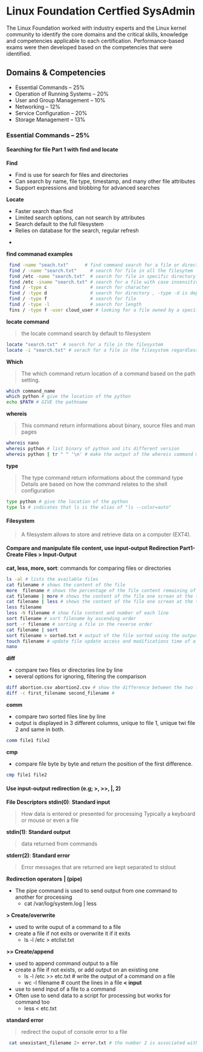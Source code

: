 # Linux Foundation Certfied SysAdmin
The Linux Foundation worked with industry experts and the Linux kernel community to identify the core domains and the critical skills, knowledge and competencies applicable to each certification. Performance-based exams were then developed based on the competencies that were identified.

## Domains & Competencies
- Essential Commands – 25%
- Operation of Running Systems – 20%
- User and Group Management – 10%
- Networking – 12%
- Service Configuration – 20%
- Storage Management – 13%

### Essential Commands – 25%

#### Searching for file Part 1 with find and locate
**Find**
- Find is use for search for files and directories
- Can search by name, file type, timestamp, and many other file attributes
- Support expressions and blobbing for advanced searches

**Locate**
- Faster search than find
- Limited search options, can not search by attributes
- Search default to the full filesystem
- Relies on database for the search, regular refresh
*
**find commanad examples**
```sh
 find -name "seach.txt"      # find command search for a file or directories in the current directory
 find / -name "search.txt"     # search for file in all the filesytem
 find /etc -name "search.txt"  # search for file in specific directory
 find /etc -iname "search.txt" # search for a file with case insensitivity
 find / -type c                # search for character
 find / -type d                # search for directory , -type -d is depreceated and is replace by -depth
 find / -type f                # search for file
 find / -type -l               # search for length 
 fins / -type f -user cloud_user # looking for a file owned by a specific user here cloud_user
```

**locate command**
> the locate command search by default to filesystem
```sh
locate "search.txt"  # search for a file in the filesystem
locate -i "search.txt" # serach for a file in the filesystem regardless the case
```

**Which**
> The which command return location of a command based on the path setting.
```sh
which command_name
which python # give the location of the python 
echo $PATH # GIVE the pathname
```

**whereis**
> This command return informations about binary, source files and man pages
```sh
whereis nano
whereis python # list binary of python and its different version
whereis python | tr " " '\n' # make the output of the whereis command more readable, tr means translate
```
**type**
> The type command return informations about the command type
> Details are based on how the command relates to the shell configuration
```sh
type python # give the location of the python
type ls # indicates that ls is the alias of "ls --color=auto"
```

#### Filesystem
> A filesystem allows to store and retrieve data on a computer (EXT4). 

#### Compare and manipulate file content, use input-output Redirection Part1- Create Files > Input-Output
**cat, less, more, sort**: commands for comparing files or directories

```sh
ls -al # lists the available files
cat filename # shows the content of the file
more  filename # shows the percentage of the file content remaining of the screen
cat filename | more # shows the content of the file one screan at the time
cat filename | less # shows the content of the file one screan at the time or line at the time
less filename
less -N filename # show file content and number of each line
sort filename # sort filename by ascending order
sort -r filename # sorting a file in the reverse order
cat filename | sort
sort filename > sorted.txt # output of the file sorted using the output redirection
touch filename # update file update access and modifications time of a file 
nano 
```

**diff**
-  compare two files or directories line by line
-  several options for ignoring, filtering the comparison

```sh
diff abortion.csv abortion2.csv # show the difference between the two files
diff -c first_filename second_filename # 
```

**comm**
- compare two sorted files line by line 
- output is displayed in 3 different columns, unique to file 1, unique twi file 2 and same in both.
```sh
comm file1 file2
```

**cmp**
- compare file byte by byte and return the position of the first difference.
```sh
cmp file1 file2
```
#### Use input-output redirection (e.g; >, >>, |, 2)
**File Descriptors**
**stdin(0)**: **Standard input**
> How data is entered or presented for processing
> Typically a keyboard or mouse or even a file

**stdin(1)**: **Standard output**
> data returned from commands

**stderr(2)**: **Standard error**
> Error messages that are returned are kept separated to stdout

**Redirection operators**
**| (pipe)**
- The pipe command is used to send output from one command to another for processing
   - cat /var/log/system.log | less

**> Create/overwrite**
- used to write ouput of a command to a file
- create a file if not exits or overwrite it if it exits
  - ls -l /etc > etclist.txt

**>> Create/append**
- used to append command output to a file
- create a file if not exists, or add output on an existing one
   - ls -l /etc >> etc.txt # write the output of a command on a file
   - wc -l filename # count the lines in a file
**< input**
- use to send input of a file to a command
- Often use to send data to a script for processing but works for command too
   - less < etc.txt 

**standard error**
> redirect the ouput of console error to a file
```sh
 cat unexistant_filename 2> error.txt # the number 2 is associated with a standard error